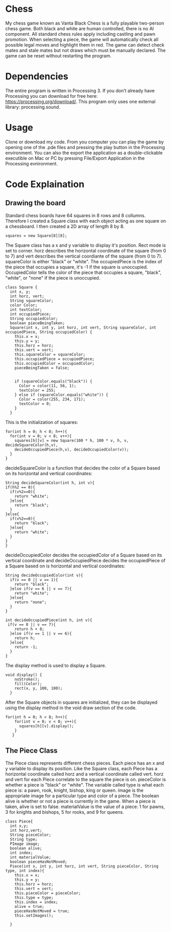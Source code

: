 # Chess
My chess game known as Vanta Black Chess is a fully playable two-person chess game. Both black and white are human controlled, there is no AI component. All standard chess rules apply including castling and pawn promotion. When selecting a piece, the game will automatically check all possible legal moves and highlight them in red. The game can detect check mates and stale mates but not draws which must be manually declared. The game can be reset without restarting the program. 

# Dependencies
The entire program is written in Processing 3. If you don’t already have Processing you can download for free here: https://processing.org/download/. This program only uses one external library: processing.sound.

# Usage
Clone or download my code. From you computer you can play the game by opening one of the .pde files and pressing the play button in the Processing environment. You can also the export the application as a double-clickable executible on Mac or PC by pressing File/Export Application in the Processing evnironment.

# Code Explaination

## Drawing the board
Standard chess boards have 64 squares in 8 rows and 8 collumns. Therefore I created a Square class with each object acting as one square on a chessboard. I then created a 2D array of length 8 by 8. 
```processing
squares = new Square[8][8];
```
The Square class has a x and y variable to display it's position. Rect mode is set to corner. horz describes the horizontal coordinate of the square (from 0 to 7) and vert describes the vertical coordiante of the square (from 0 to 7). squareColor is either "black" or "white". The occupiedPiece is the index of the piece that occupies a square, it's -1 if the square is unoccupied. OccupiedColor tells the color of the piece that occupies a square, "black", "white", or "none" if the piece is unoccupied.

```processing
class Square {
  int x, y;
  int horz, vert;
  String squareColor;
  color Color;
  int textColor;
  int occupiedPiece;
  String occupiedColor;
  boolean pieceBeingTaken;
  Square(int x, int y, int horz, int vert, String squareColor, int occupiedPiece, String occupiedColor) {
    this.x = x;
    this.y = y;
    this.horz = horz;
    this.vert = vert;
    this.squareColor = squareColor;
    this.occupiedPiece = occupiedPiece;
    this.occupiedColor = occupiedColor;
    pieceBeingTaken = false;
  

    if (squareColor.equals("black")) {
      Color = color(11, 56, 1);
      textColor = 255;
    } else if (squareColor.equals("white")) {
      Color = color(255, 234, 171);
      textColor = 0;
    }
  }
  ```
  This is the initialization of squares:
  ```processing
  for(int h = 0; h < 8; h++){
    for(int v = 0; v < 8; v++){
      squares[h][v] = new Square(100 * h, 100 * v, h, v, decideSquareColor(h,v),
      decideOccupiedPiece(h,v), decideOccupiedColor(v));
    }
  }
  ```
  decideSquareColor is a function that decides the color of a Square based on its horizontal and vertical coordinates:
  ```processing
  String decideSquareColor(int h, int v){
  if(h%2 == 0){
    if(v%2==0){
      return "white";
    }else{
      return "black";
    }
  }else{
    if(v%2==0){
      return "black";
    }else{
      return "white";
    }
  }
}
 ```
decideOccupiedColor decides the occupiedColor of a Square based on its vertical coordinate and decideOccupiedPiece decides the occupiedPiece of a Square based on is horizontal and vertical coordinates:
```processing
String decideOccupiedColor(int v){
  if(v == 0 || v == 1){
    return "black";
  }else if(v == 6 || v == 7){
    return "white";
  }else{
    return "none";
  }
}

int decideOccupiedPiece(int h, int v){
 if(v == 0 || v == 7){
    return h + 8;
  }else if(v == 1 || v == 6){
    return h;
  }else{
    return -1;
  }
}
```
The display method is used to display a Square. 
```processing
void display() {
    noStroke();
    fill(Color);
    rect(x, y, 100, 100); 
  }
```
After the Square objects in squares are initialized, they can be displayed using the display method in the void draw section of the code. 
```processing
for(int h = 0; h < 8; h++){
    for(int v = 0; v < 8; v++){
      squares[h][v].display();
    }
   }
```
## The Piece Class
The Piece class represents different chess pieces. Each piece has an x and y variable to display its position. Like the Square class, each Piece has a horizontal coordinate called horz and a vertical coordinate called vert. horz and vert for each Piece correlate to the square the piece is on. pieceColor is whether a piece is "black" or "white". The variable called type is what each piece is: a pawn, rook, knight, bishop, king or queen. image is the appropriate image for a particular type and color of a piece. The boolean alive is whether or not a piece is currently in the game. When a piece is taken, alive is set to false. materialValue is the value of a piece: 1 for pawns, 3 for knights and bishops, 5 for rooks, and 9 for queens. 
```processing
class Piece{
  int x,y;
  int horz,vert;
  String pieceColor;
  String type;
  PImage image;
  boolean alive;
  int index;
  int materialValue;
  boolean pieceHasNotMoved;
  Piece(int x, int y, int horz, int vert, String pieceColor, String type, int index){
    this.x = x;
    this.y = y;
    this.horz = horz;
    this.vert = vert;
    this.pieceColor = pieceColor;
    this.type = type;
    this.index = index;
    alive = true;
    pieceHasNotMoved = true;
    this.setImages();
    
  }
```
